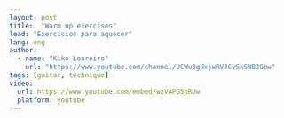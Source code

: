 ```yaml
---
layout: post
title:  "Warm up exercises"
lead: "Exercícios para aquecer"
lang: eng
author:
  - name: "Kiko Loureiro"
    url: "https://www.youtube.com/channel/UCWu3gUxjwRVJCvSkSNBJGbw"
tags: [guitar, technique]
video:
  url: https://www.youtube.com/embed/wzVAPG5pRUw
  platform: youtube
---
```

